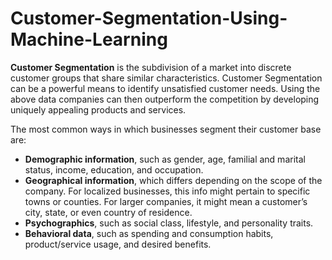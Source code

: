 # Customer-Segmentation-Using-Machine-Learning

**Customer Segmentation** is the subdivision of a market into discrete customer groups that share similar characteristics. Customer Segmentation can be a powerful means to identify unsatisfied customer needs. Using the above data companies can then outperform the competition by developing uniquely appealing products and services.

The most common ways in which businesses segment their customer base are:
- **Demographic information**, such as gender, age, familial and marital status, income, education, and occupation.
- **Geographical information**, which differs depending on the scope of the company. For localized businesses, this info might pertain to specific towns or counties. For larger companies, it might mean a customer’s city, state, or even country of residence.
- **Psychographics**, such as social class, lifestyle, and personality traits.
- **Behavioral data**, such as spending and consumption habits, product/service usage, and desired benefits.
